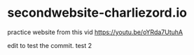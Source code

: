 # secondwebsite-charliezord.io

practice website from this vid https://youtu.be/oYRda7UtuhA

edit to test the commit. test 2
